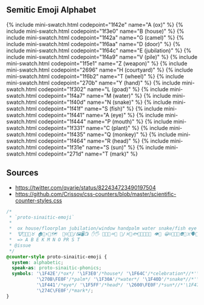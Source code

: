 ## Semitic Emoji Alphabet

{% include mini-swatch.html codepoint="1f42e" name="A (ox)" %}
{% include mini-swatch.html codepoint="1f3e0" name="B (house)" %}
{% include mini-swatch.html codepoint="1f42a" name="G (camel)" %}<!-- boomerang -->
{% include mini-swatch.html codepoint="1f6aa" name="D (door)" %}
{% include mini-swatch.html codepoint="1f64c" name="E (jubilation)" %}<!-- window -->
{% include mini-swatch.html codepoint="1f4a9" name="V (pile)" %}<!-- hook; W, U -->
{% include mini-swatch.html codepoint="1f5e1" name="Z (weapon)" %}
{% include mini-swatch.html codepoint="2696" name="H (courtyard)" %}<!-- wall, thread, yarn; X -->
{% include mini-swatch.html codepoint="1f6b2" name="T (wheel)" %}<!-- wheel, spindle -->
{% include mini-swatch.html codepoint="270b" name="Y (hand)" %}<!-- hand, arm; I, J -->
{% include mini-swatch.html codepoint="1f302" name="L (goad)" %}<!-- goad -->
{% include mini-swatch.html codepoint="1f4a7" name="M (water)" %}<!-- water -->
{% include mini-swatch.html codepoint="1f40d" name="N (snake)" %}<!-- snake, tropical fish -->
{% include mini-swatch.html codepoint="1f41f" name="S (fish)" %}<!-- fish, support -->
{% include mini-swatch.html codepoint="1f441" name="A (eye)" %}<!-- eye -->
{% include mini-swatch.html codepoint="1f444" name="P (mouth)" %}<!-- mouth, corner; F -->
{% include mini-swatch.html codepoint="1f331" name="C (plant)" %}<!-- plant, locust; S -->
{% include mini-swatch.html codepoint="1f435" name="Q (monkey)" %}<!-- monkey, needle eye -->
{% include mini-swatch.html codepoint="1f464" name="R (head)" %}<!-- head -->
{% include mini-swatch.html codepoint="1f31e" name="S (sun)" %}<!-- tooth; ^S -->
{% include mini-swatch.html codepoint="271d" name="T (mark)" %}<!-- cross -->

## Sources
- https://twitter.com/qvarie/status/822434723490197504
- https://github.com/Crissov/css-counters/blob/master/scientific-counter-styles.css

~~~~ css
/*
 * `proto-sinaitic-emoji`
 *
 *  ox house/floorplan jubilation/window handpalm water snake/fish eye head sun/tooth mark
 *  🐮🐃🐂🐄♉️ 🏠🏡⬆🛐🗺 ️ 🙌☺️🙋👻/🖼🖥📺 ✋🖐 🌊💧💦♒️🚰 🐍/♓️🐠🐟🐡🐬🐳🐋🎣 👁👀 😀☺️👤😺🤖👽💀☠️🗣🗽🗿 🌞☀️/👄😬🤓👹 ✝️❌❎✖️➕
 *  => A B E K M N O PR S T
 * @issue
 */
@counter-style proto-sinaitic-emoji {
  system: alphabetic;
  speak-as: proto-sinaitic-phonics;
  symbols: '\1F42E'/*ox*/ '\1F3E0'/*house*/ '\1F64C'/*celebration*//*'\1F5BC'window*/
           '\270B\FE0F'/*palm*/ '\1F30A'/*water*/ '\1F40D'/*snake*//*'\1F41F'fish*/
           '\1F441'/*eye*/ '\1F5FF'/*head*/ '\2600\FE0F'/*sun*//*'\1F479'mouth*/
           '\274C\FE0F'/*mark*/;
}
~~~~

